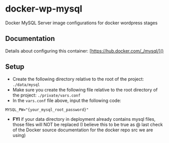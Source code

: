 # docker-wp-mysql
Docker MySQL Server image configurations for docker wordpress stages

## Documentation
Details about configuring this container: [https://hub.docker.com/_/mysql/]()

## Setup
- Create the following directory relative to the root of the project: `./data/mysql`
- Make sure you create the following file relative to the root directory of the project: `./private/vars.conf`
- In the `vars.conf` file above, input the following code:

```
MYSQL_PW="{your_mysql_root_password}"
```
- **FYI** if your data directory in deployment already contains mysql files, those files will NOT be replaced (I believe this to be true as @ last check of the Docker source documentation for the docker repo src we are using)

